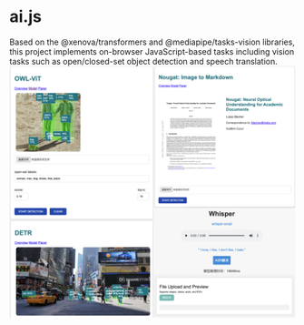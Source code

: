 # ai.js
Based on the @xenova/transformers and @mediapipe/tasks-vision libraries, this project implements on-browser JavaScript-based tasks including vision tasks such as open/closed-set object detection and speech translation.
![ui](assets/1.png)